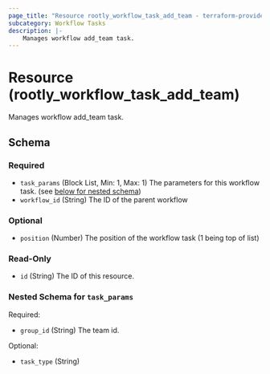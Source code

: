 ```yaml
---
page_title: "Resource rootly_workflow_task_add_team - terraform-provider-rootly"
subcategory: Workflow Tasks
description: |-
    Manages workflow add_team task.
---
```


# Resource (rootly_workflow_task_add_team)

Manages workflow add_team task.

<!-- schema generated by tfplugindocs -->
## Schema

### Required

- `task_params` (Block List, Min: 1, Max: 1) The parameters for this workflow task. (see [below for nested schema](#nestedblock--task_params))
- `workflow_id` (String) The ID of the parent workflow

### Optional

- `position` (Number) The position of the workflow task (1 being top of list)

### Read-Only

- `id` (String) The ID of this resource.

<a id="nestedblock--task_params"></a>
### Nested Schema for `task_params`

Required:

- `group_id` (String) The team id.

Optional:

- `task_type` (String)
